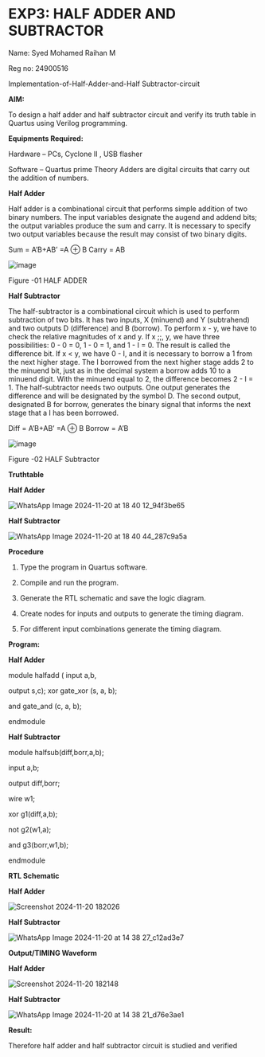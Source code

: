 # EXP3: HALF ADDER AND SUBTRACTOR
Name: Syed Mohamed Raihan M

Reg no: 24900516

Implementation-of-Half-Adder-and-Half Subtractor-circuit

**AIM:**

To design a half adder and half subtractor circuit and verify its truth table in Quartus using Verilog programming.

**Equipments Required:**

Hardware – PCs, Cyclone II , USB flasher 

Software – Quartus prime Theory Adders are digital circuits that carry out the addition of numbers.

**Half Adder**

Half adder is a combinational circuit that performs simple addition of two binary numbers. The input variables designate the augend and addend bits; the output variables produce the sum and carry. It is necessary to specify two output variables because the result may consist of two binary digits.

Sum = A’B+AB’ =A ⊕ B Carry = AB

![image](https://github.com/naavaneetha/HALF_ADDER_SUBTRACTOR/assets/154305477/bd4a0b2c-cdbc-4184-ab08-81578f121e1f)

Figure -01 HALF ADDER

**Half Subtractor**

The half-subtractor is a combinational circuit which is used to perform subtraction of two bits. It has two inputs, X (minuend) and Y (subtrahend) and two outputs D (difference) and B (borrow). To perform x - y, we have to check the relative magnitudes of x and y. If x ;;, y, we have three possibilities: 0 - 0 = 0, 1 - 0 = 1, and 1 - I = 0. The result is called the difference bit. If x < y, we have 0 - I, and it is necessary to borrow a 1 from the next higher stage. The I borrowed from the next higher stage adds 2 to the minuend bit, just as in the decimal system a borrow adds 10 to a minuend digit. With the minuend equal to 2, the difference becomes 2 - I = 1. The half-subtractor needs two outputs. One output generates the difference and will be designated by the symbol D. The second output, designated B for borrow, generates the binary signal that informs the next stage that a I has been borrowed. 

Diff = A’B+AB’ =A ⊕ B
Borrow = A’B

 ![image](https://github.com/naavaneetha/HALF_ADDER_SUBTRACTOR/assets/154305477/d76b099c-513f-4e7c-843a-e2fd028a531a)

Figure -02 HALF Subtractor

**Truthtable**

**Half Adder**

![WhatsApp Image 2024-11-20 at 18 40 12_94f3be65](https://github.com/user-attachments/assets/ddbf4258-8c3b-4a40-b3aa-0f4d54bf7619)





**Half Subtractor**

![WhatsApp Image 2024-11-20 at 18 40 44_287c9a5a](https://github.com/user-attachments/assets/97b663ff-2c15-4383-8bf9-11be1b04b9f2)


**Procedure**

1.	Type the program in Quartus software.

2.	Compile and run the program.

3.	Generate the RTL schematic and save the logic diagram.

4.	Create nodes for inputs and outputs to generate the timing diagram.

5.	For different input combinations generate the timing diagram.


**Program:**

**Half Adder**

module halfadd ( input a,b,

output s,c); xor gate_xor (s, a, b);

and gate_and (c, a, b);

endmodule



**Half Subtractor**

module halfsub(diff,borr,a,b);

input a,b;

output diff,borr;

wire w1;

xor g1(diff,a,b);

not g2(w1,a);

and g3(borr,w1,b);

endmodule






**RTL Schematic**

**Half Adder**

![Screenshot 2024-11-20 182026](https://github.com/user-attachments/assets/be7c97b5-1e8f-4892-8023-73b9f33abb9c)



**Half Subtractor**

![WhatsApp Image 2024-11-20 at 14 38 27_c12ad3e7](https://github.com/user-attachments/assets/acc1fd9a-df9b-4093-830e-3efa0e87ae57)




**Output/TIMING Waveform**

**Half Adder**

![Screenshot 2024-11-20 182148](https://github.com/user-attachments/assets/00a64eef-f9e2-4898-b970-6ae5ed6ac773)



**Half Subtractor**

![WhatsApp Image 2024-11-20 at 14 38 21_d76e3ae1](https://github.com/user-attachments/assets/828f8dc1-41cf-41e6-9bf9-bb5593989958)




**Result:**

 Therefore half adder and half subtractor circuit is studied and verified

